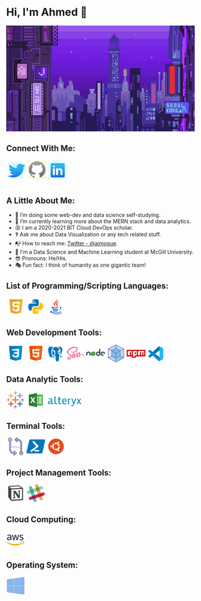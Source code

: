# Hi, I'm Ahmed 👋

![Banner](video/8b6698a852323f3.gif)

## Connect With Me:

<a href="https://twitter.com/aimogue">
  <img align="left" alt="Ahmed's Twitter" width="55px" src="images/icons8-twitter-100.png" />
</a>
<a href="https://github.com/aimogue">
  <img align="left" alt="Ahmed's Github" width="55px" src="images/icons8-github-100.png" />
</a>
<a href="https://www.linkedin.com/in/siteahmedibrahim/">
  <img align="left" alt="Ahmed's Linkdein" width="55px" src="images/icons8-linkedin-100.png" />
</a>
<br/>
<br/>
<br/>
<br/>

## A Little About Me:

- :telescope: I’m doing some web-dev and data science self-studying.
- :seedling: I’m currently learning more about the MERN stack and data analytics.
- :dizzy_face: I am a 2020-2021 BIT Cloud DevOps scholar.
- :question: Ask me about Data Visualization or any tech related stuff.
- :mailbox_with_no_mail: How to reach me: [Twitter - @aimogue](https://twitter.com/aimogue).
- :closed_book: I'm a Data Science and Machine Learning student at McGill University.
- :sunglasses: Pronouns: He/His.
- :performing_arts: Fun fact: I think of humanity as one gigantic team!

## List of Programming/Scripting Languages:

![JavaScript](images/icons8-javascript-100.png)
![Python](images/icons8-python-100.png)
![Java](images/icons8-java-100.png)

## Web Development Tools:

![CSS](images/icons8-css3-100.png)
![HTML](images/icons8-html-5-50.png)
![PostgreSQL](images/icons8-postgresql-48.png)
![Sass](images/icons8-sass-100.png)
![NODE.JS](images/icons8-nodejs-100.png)
![WebPack](images/icons8-webpack-100.png)
![NPM](images/icons8-npm-100.png)
![Visual Studio](images/icons8-visual-studio-code-2019-48.png)

## Data Analytic Tools:

![Tableau](images/icons8-tableau-software-100.png)
![Excel](images/icons8-microsoft-excel-50.png)
![Alteryx](images/alteryx.png)

## Terminal Tools:

![GitBash](images/icons8-compare-git-100.png)
![Powershell](images/icons8-powershell-50.png)
![UBUNTU](images/icons8-ubuntu-100.png)

## Project Management Tools:

![NOTION](images/icons8-notion-100.png)
![SLACK](images/icons8-slack-50.png)

## Cloud Computing:

![AWS](images/icons8-amazon-web-services-48.png)

## Operating System:

![Windows10](images/icons8-windows-10-100.png)

